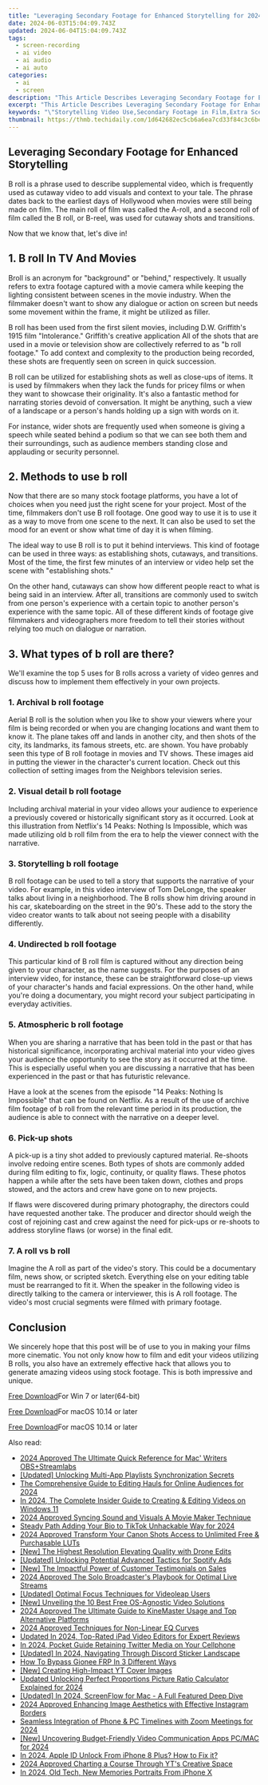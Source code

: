 ```yaml
---
title: "Leveraging Secondary Footage for Enhanced Storytelling for 2024"
date: 2024-06-03T15:04:09.743Z
updated: 2024-06-04T15:04:09.743Z
tags: 
  - screen-recording
  - ai video
  - ai audio
  - ai auto
categories: 
  - ai
  - screen
description: "This Article Describes Leveraging Secondary Footage for Enhanced Storytelling for 2024"
excerpt: "This Article Describes Leveraging Secondary Footage for Enhanced Storytelling for 2024"
keywords: "\"Storytelling Video Use,Secondary Footage in Film,Extra Scenes For Stories,Footage Integration Techniques,Enhance Narratives With Sfx,Supplemental Cinematic Content,Creative Editing with B-Rolls\""
thumbnail: https://thmb.techidaily.com/1d642682ec5cb6a6ea7cd33f84c3c6bed241d468dfb7fb68a3c7508632db1da6.jpg
---
```


## Leveraging Secondary Footage for Enhanced Storytelling

B roll is a phrase used to describe supplemental video, which is frequently used as cutaway video to add visuals and context to your tale. The phrase dates back to the earliest days of Hollywood when movies were still being made on film. The main roll of film was called the A-roll, and a second roll of film called the B roll, or B-reel, was used for cutaway shots and transitions.

Now that we know that, let's dive in!

## 1\. B roll In TV And Movies

Broll is an acronym for "background" or "behind," respectively. It usually refers to extra footage captured with a movie camera while keeping the lighting consistent between scenes in the movie industry. When the filmmaker doesn't want to show any dialogue or action on screen but needs some movement within the frame, it might be utilized as filler.

B roll has been used from the first silent movies, including D.W. Griffith's 1915 film "Intolerance." Griffith's creative application All of the shots that are used in a movie or television show are collectively referred to as "b roll footage." To add context and complexity to the production being recorded, these shots are frequently seen on screen in quick succession.

B roll can be utilized for establishing shots as well as close-ups of items. It is used by filmmakers when they lack the funds for pricey films or when they want to showcase their originality. It's also a fantastic method for narrating stories devoid of conversation. It might be anything, such a view of a landscape or a person's hands holding up a sign with words on it.

For instance, wider shots are frequently used when someone is giving a speech while seated behind a podium so that we can see both them and their surroundings, such as audience members standing close and applauding or security personnel.

## 2\. Methods to use b roll

Now that there are so many stock footage platforms, you have a lot of choices when you need just the right scene for your project. Most of the time, filmmakers don't use B roll footage. One good way to use it is to use it as a way to move from one scene to the next. It can also be used to set the mood for an event or show what time of day it is when filming.

The ideal way to use B roll is to put it behind interviews. This kind of footage can be used in three ways: as establishing shots, cutaways, and transitions. Most of the time, the first few minutes of an interview or video help set the scene with "establishing shots."

On the other hand, cutaways can show how different people react to what is being said in an interview. After all, transitions are commonly used to switch from one person's experience with a certain topic to another person's experience with the same topic. All of these different kinds of footage give filmmakers and videographers more freedom to tell their stories without relying too much on dialogue or narration.

## 3\. What types of b roll are there?

We'll examine the top 5 uses for B rolls across a variety of video genres and discuss how to implement them effectively in your own projects.

### 1\. Archival b roll footage

Aerial B roll is the solution when you like to show your viewers where your film is being recorded or when you are changing locations and want them to know it. The plane takes off and lands in another city, and then shots of the city, its landmarks, its famous streets, etc. are shown. You have probably seen this type of B roll footage in movies and TV shows. These images aid in putting the viewer in the character's current location. Check out this collection of setting images from the Neighbors television series.

### 2\. Visual detail b roll footage

Including archival material in your video allows your audience to experience a previously covered or historically significant story as it occurred. Look at this illustration from Netflix's 14 Peaks: Nothing Is Impossible, which was made utilizing old b roll film from the era to help the viewer connect with the narrative.

### 3\. Storytelling b roll footage

B roll footage can be used to tell a story that supports the narrative of your video. For example, in this video interview of Tom DeLonge, the speaker talks about living in a neighborhood. The B rolls show him driving around in his car, skateboarding on the street in the 90's. These add to the story the video creator wants to talk about not seeing people with a disability differently.

### 4\. Undirected b roll footage

This particular kind of B roll film is captured without any direction being given to your character, as the name suggests. For the purposes of an interview video, for instance, these can be straightforward close-up views of your character's hands and facial expressions. On the other hand, while you're doing a documentary, you might record your subject participating in everyday activities.

### 5\. Atmospheric b roll footage

When you are sharing a narrative that has been told in the past or that has historical significance, incorporating archival material into your video gives your audience the opportunity to see the story as it occurred at the time. This is especially useful when you are discussing a narrative that has been experienced in the past or that has futuristic relevance.

Have a look at the scenes from the episode "14 Peaks: Nothing Is Impossible" that can be found on Netflix. As a result of the use of archive film footage of b roll from the relevant time period in its production, the audience is able to connect with the narrative on a deeper level.

### 6\. Pick-up shots

A pick-up is a tiny shot added to previously captured material. Re-shoots involve redoing entire scenes. Both types of shots are commonly added during film editing to fix, logic, continuity, or quality flaws. These photos happen a while after the sets have been taken down, clothes and props stowed, and the actors and crew have gone on to new projects.

If flaws were discovered during primary photography, the directors could have requested another take. The producer and director should weigh the cost of rejoining cast and crew against the need for pick-ups or re-shoots to address storyline flaws (or worse) in the final edit.

### 7\. A roll vs b roll

Imagine the A roll as part of the video's story. This could be a documentary film, news show, or scripted sketch. Everything else on your editing table must be rearranged to fit it. When the speaker in the following video is directly talking to the camera or interviewer, this is A roll footage. The video's most crucial segments were filmed with primary footage.

## Conclusion

We sincerely hope that this post will be of use to you in making your films more cinematic. You not only know how to film and edit your videos utilizing B rolls, you also have an extremely effective hack that allows you to generate amazing videos using stock footage. This is both impressive and unique.

[Free Download](https://tools.techidaily.com/wondershare/filmora/download/)For Win 7 or later(64-bit)

[Free Download](https://tools.techidaily.com/wondershare/filmora/download/)For macOS 10.14 or later

[Free Download](https://tools.techidaily.com/wondershare/filmora/download/)For macOS 10.14 or later

<ins class="adsbygoogle"
     style="display:block"
     data-ad-format="autorelaxed"
     data-ad-client="ca-pub-7571918770474297"
     data-ad-slot="1223367746"></ins>

<ins class="adsbygoogle"
     style="display:block"
     data-ad-format="autorelaxed"
     data-ad-client="ca-pub-7571918770474297"
     data-ad-slot="1223367746"></ins>



<ins class="adsbygoogle"
     style="display:block"
     data-ad-client="ca-pub-7571918770474297"
     data-ad-slot="8358498916"
     data-ad-format="auto"
     data-full-width-responsive="true"></ins>


<span class="atpl-alsoreadstyle">Also read:</span>
<div><ul>
<li><a href="https://some-approaches.techidaily.com/2024-approved-the-ultimate-quick-reference-for-mac-writers-obsplusstreamlabs/"><u>2024 Approved  The Ultimate Quick Reference for Mac' Writers  OBS+Streamlabs</u></a></li>
<li><a href="https://some-approaches.techidaily.com/updated-unlocking-multi-app-playlists-synchronization-secrets/"><u>[Updated] Unlocking Multi-App Playlists Synchronization Secrets</u></a></li>
<li><a href="https://some-approaches.techidaily.com/the-comprehensive-guide-to-editing-hauls-for-online-audiences-for-2024/"><u>The Comprehensive Guide to Editing Hauls for Online Audiences for 2024</u></a></li>
<li><a href="https://some-approaches.techidaily.com/in-2024-the-complete-insider-guide-to-creating-and-editing-videos-on-windows-11/"><u>In 2024, The Complete Insider Guide to Creating & Editing Videos on Windows 11</u></a></li>
<li><a href="https://some-approaches.techidaily.com/2024-approved-syncing-sound-and-visuals-a-movie-maker-technique/"><u>2024 Approved  Syncing Sound and Visuals  A Movie Maker Technique</u></a></li>
<li><a href="https://some-approaches.techidaily.com/steady-path-adding-your-bio-to-tiktok-unhackable-way-for-2024/"><u>Steady Path  Adding Your Bio to TikTok Unhackable Way for 2024</u></a></li>
<li><a href="https://some-approaches.techidaily.com/2024-approved-transform-your-canon-shots-access-to-unlimited-free-and-purchasable-luts/"><u>2024 Approved  Transform Your Canon Shots  Access to Unlimited Free & Purchasable LUTs</u></a></li>
<li><a href="https://some-approaches.techidaily.com/new-the-highest-resolution-elevating-quality-with-drone-edits/"><u>[New] The Highest Resolution  Elevating Quality with Drone Edits</u></a></li>
<li><a href="https://some-approaches.techidaily.com/updated-unlocking-potential-advanced-tactics-for-spotify-ads/"><u>[Updated] Unlocking Potential  Advanced Tactics for Spotify Ads</u></a></li>
<li><a href="https://some-approaches.techidaily.com/new-the-impactful-power-of-customer-testimonials-on-sales/"><u>[New] The Impactful Power of Customer Testimonials on Sales</u></a></li>
<li><a href="https://some-approaches.techidaily.com/2024-approved-the-solo-broadcasters-playbook-for-optimal-live-streams/"><u>2024 Approved  The Solo Broadcaster's Playbook for Optimal Live Streams</u></a></li>
<li><a href="https://some-approaches.techidaily.com/updated-optimal-focus-techniques-for-videoleap-users/"><u>[Updated] Optimal Focus Techniques for Videoleap Users</u></a></li>
<li><a href="https://some-approaches.techidaily.com/new-unveiling-the-10-best-free-os-agnostic-video-solutions/"><u>[New] Unveiling the 10 Best Free OS-Agnostic Video Solutions</u></a></li>
<li><a href="https://some-approaches.techidaily.com/2024-approved-the-ultimate-guide-to-kinemaster-usage-and-top-alternative-platforms/"><u>2024 Approved  The Ultimate Guide to KineMaster Usage and Top Alternative Platforms</u></a></li>
<li><a href="https://some-approaches.techidaily.com/2024-approved-techniques-for-non-linear-eq-curves/"><u>2024 Approved  Techniques for Non-Linear EQ Curves</u></a></li>
<li><a href="https://video-content-creator.techidaily.com/updated-in-2024-top-rated-ipad-video-editors-for-expert-reviews/"><u>Updated In 2024, Top-Rated iPad Video Editors for Expert Reviews</u></a></li>
<li><a href="https://twitter-videos.techidaily.com/in-2024-pocket-guide-retaining-twitter-media-on-your-cellphone/"><u>In 2024, Pocket Guide  Retaining Twitter Media on Your Cellphone</u></a></li>
<li><a href="https://discord-videos.techidaily.com/updated-in-2024-navigating-through-discord-sticker-landscape/"><u>[Updated] In 2024, Navigating Through Discord Sticker Landscape</u></a></li>
<li><a href="https://android-frp.techidaily.com/how-to-bypass-gionee-frp-in-3-different-ways-by-drfone-android/"><u>How To Bypass Gionee FRP In 3 Different Ways</u></a></li>
<li><a href="https://youtube-video-recordings.techidaily.com/new-creating-high-impact-yt-cover-images/"><u>[New] Creating High-Impact YT Cover Images</u></a></li>
<li><a href="https://smart-video-editing.techidaily.com/updated-unlocking-perfect-proportions-picture-ratio-calculator-explained-for-2024/"><u>Updated Unlocking Perfect Proportions Picture Ratio Calculator Explained for 2024</u></a></li>
<li><a href="https://desktop-recording.techidaily.com/updated-in-2024-screenflow-for-mac-a-full-featured-deep-dive/"><u>[Updated] In 2024, ScreenFlow for Mac - A Full Featured Deep Dive</u></a></li>
<li><a href="https://instagram-video-files.techidaily.com/2024-approved-enhancing-image-aesthetics-with-effective-instagram-borders/"><u>2024 Approved  Enhancing Image Aesthetics with Effective Instagram Borders</u></a></li>
<li><a href="https://on-screen-recording.techidaily.com/seamless-integration-of-phone-and-pc-timelines-with-zoom-meetings-for-2024/"><u>Seamless Integration of Phone & PC Timelines with Zoom Meetings for 2024</u></a></li>
<li><a href="https://screen-video-capture.techidaily.com/new-uncovering-budget-friendly-video-communication-apps-pcmac-for-2024/"><u>[New] Uncovering Budget-Friendly Video Communication Apps  PC/MAC for 2024</u></a></li>
<li><a href="https://apple-account.techidaily.com/in-2024-apple-id-unlock-from-iphone-8-plus-how-to-fix-it-by-drfone-ios/"><u>In 2024, Apple ID Unlock From iPhone 8 Plus? How to Fix it?</u></a></li>
<li><a href="https://youtube-video-recordings.techidaily.com/2024-approved-charting-a-course-through-yts-creative-space/"><u>2024 Approved  Charting a Course Through YT's Creative Space</u></a></li>
<li><a href="https://extra-skills.techidaily.com/in-2024-old-tech-new-memories-portraits-from-iphone-x/"><u>In 2024, Old Tech, New Memories  Portraits From iPhone X</u></a></li>
</ul></div>
